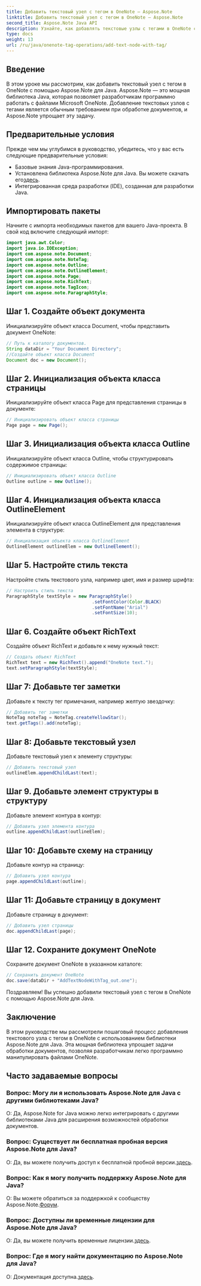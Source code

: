 ```yaml
---
title: Добавить текстовый узел с тегом в OneNote — Aspose.Note
linktitle: Добавить текстовый узел с тегом в OneNote — Aspose.Note
second_title: Aspose.Note Java API
description: Узнайте, как добавлять текстовые узлы с тегами в OneNote с помощью Aspose.Note для Java. Простой, эффективный и удобный для разработчиков. Загрузите библиотеку прямо сейчас!
type: docs
weight: 13
url: /ru/java/onenote-tag-operations/add-text-node-with-tag/
---
```

## Введение
В этом уроке мы рассмотрим, как добавить текстовый узел с тегом в OneNote с помощью Aspose.Note для Java. Aspose.Note — это мощная библиотека Java, которая позволяет разработчикам программно работать с файлами Microsoft OneNote. Добавление текстовых узлов с тегами является обычным требованием при обработке документов, и Aspose.Note упрощает эту задачу.
## Предварительные условия
Прежде чем мы углубимся в руководство, убедитесь, что у вас есть следующие предварительные условия:
- Базовые знания Java-программирования.
-  Установлена библиотека Aspose.Note для Java. Вы можете скачать его[здесь](https://releases.aspose.com/note/java/).
- Интегрированная среда разработки (IDE), созданная для разработки Java.
## Импортировать пакеты
Начните с импорта необходимых пакетов для вашего Java-проекта. В свой код включите следующий импорт:
```java
import java.awt.Color;
import java.io.IOException;
import com.aspose.note.Document;
import com.aspose.note.NoteTag;
import com.aspose.note.Outline;
import com.aspose.note.OutlineElement;
import com.aspose.note.Page;
import com.aspose.note.RichText;
import com.aspose.note.TagIcon;
import com.aspose.note.ParagraphStyle;
```
## Шаг 1. Создайте объект документа
Инициализируйте объект класса Document, чтобы представить документ OneNote:
```java
// Путь к каталогу документов.
String dataDir = "Your Document Directory";
//Создайте объект класса Document
Document doc = new Document();
```
## Шаг 2. Инициализация объекта класса страницы
Инициализируйте объект класса Page для представления страницы в документе:
```java
// Инициализировать объект класса страницы
Page page = new Page();
```
## Шаг 3. Инициализация объекта класса Outline
Инициализируйте объект класса Outline, чтобы структурировать содержимое страницы:
```java
// Инициализировать объект класса Outline
Outline outline = new Outline();
```
## Шаг 4. Инициализация объекта класса OutlineElement
Инициализируйте объект класса OutlineElement для представления элемента в структуре:
```java
// Инициализация объекта класса OutlineElement
OutlineElement outlineElem = new OutlineElement();
```
## Шаг 5. Настройте стиль текста
Настройте стиль текстового узла, например цвет, имя и размер шрифта:
```java
// Настроить стиль текста
ParagraphStyle textStyle = new ParagraphStyle()
                                .setFontColor(Color.BLACK)
                                .setFontName("Arial")
                                .setFontSize(10);
```
## Шаг 6. Создайте объект RichText
Создайте объект RichText и добавьте к нему нужный текст:
```java
// Создать объект RichText
RichText text = new RichText().append("OneNote text.");
text.setParagraphStyle(textStyle);
```
## Шаг 7: Добавьте тег заметки
Добавьте к тексту тег примечания, например желтую звездочку:
```java
// Добавить тег заметки
NoteTag noteTag = NoteTag.createYellowStar();
text.getTags().add(noteTag);
```
## Шаг 8: Добавьте текстовый узел
Добавьте текстовый узел к элементу структуры:
```java
// Добавить текстовый узел
outlineElem.appendChildLast(text);
```
## Шаг 9. Добавьте элемент структуры в структуру
Добавьте элемент контура в контур:
```java
// Добавить узел элемента контура
outline.appendChildLast(outlineElem);
```
## Шаг 10: Добавьте схему на страницу
Добавьте контур на страницу:
```java
// Добавить узел контура
page.appendChildLast(outline);
```
## Шаг 11: Добавьте страницу в документ
Добавьте страницу в документ:
```java
// Добавить узел страницы
doc.appendChildLast(page);
```
## Шаг 12. Сохраните документ OneNote
Сохраните документ OneNote в указанном каталоге:
```java
// Сохранить документ OneNote
doc.save(dataDir + "AddTextNodeWithTag_out.one");
```
Поздравляем! Вы успешно добавили текстовый узел с тегом в OneNote с помощью Aspose.Note для Java.
## Заключение
В этом руководстве мы рассмотрели пошаговый процесс добавления текстового узла с тегом в OneNote с использованием библиотеки Aspose.Note для Java. Эта мощная библиотека упрощает задачи обработки документов, позволяя разработчикам легко программно манипулировать файлами OneNote.
## Часто задаваемые вопросы
### Вопрос: Могу ли я использовать Aspose.Note для Java с другими библиотеками Java?
О: Да, Aspose.Note for Java можно легко интегрировать с другими библиотеками Java для расширения возможностей обработки документов.
### Вопрос: Существует ли бесплатная пробная версия Aspose.Note для Java?
 О: Да, вы можете получить доступ к бесплатной пробной версии.[здесь](https://releases.aspose.com/).
### Вопрос: Как я могу получить поддержку Aspose.Note для Java?
О: Вы можете обратиться за поддержкой к сообществу Aspose.Note.[Форум](https://forum.aspose.com/c/note/28).
### Вопрос: Доступны ли временные лицензии для Aspose.Note для Java?
 О: Да, вы можете получить временные лицензии.[здесь](https://purchase.aspose.com/temporary-license/).
### Вопрос: Где я могу найти документацию по Aspose.Note для Java?
 О: Документация доступна.[здесь](https://reference.aspose.com/note/java/).